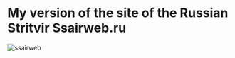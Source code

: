 # My version of the site of the Russian Stritvir Ssairweb.ru

![ssairweb](blob:https://web.telegram.org/7713adcd-7c10-40e7-9796-8e0428977731)

